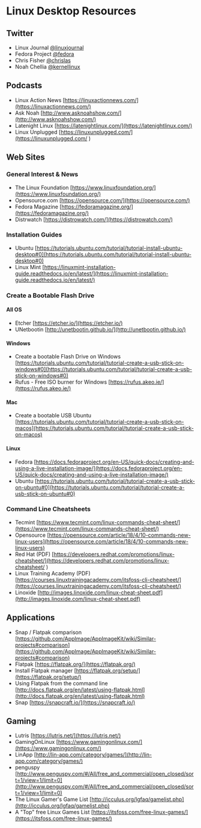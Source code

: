 # Linux Desktop Resources

## Twitter
* Linux Journal     [@linuxjournal](https://twitter.com/linuxjournal) 
* Fedora Project    [@fedora](https://twitter.com/fedora) 
* Chris Fisher      [@chrislas](https://twitter.com/chrislas) 
* Noah Chellia      [@kernellinux](https://twitter.com/kernellinux) 

## Podcasts
* Linux Action News       [https://linuxactionnews.com/](https://linuxactionnews.com/)
* Ask Noah                [http://www.asknoahshow.com/](http://www.asknoahshow.com/)
* Latenight Linux         [https://latenightlinux.com/](https://latenightlinux.com/)
* Linux Unplugged         [https://linuxunplugged.com/](https://linuxunplugged.com/ )

## Web Sites

### General Interest & News
* The Linux Foundation      [https://www.linuxfoundation.org/](https://www.linuxfoundation.org/)  
* Opensource.com            [https://opensource.com/](https://opensource.com/) 
* Fedora Magazine           [https://fedoramagazine.org/](https://fedoramagazine.org/) 
* Distrwatch                [https://distrowatch.com/](https://distrowatch.com/) 

### Installation Guides
* Ubuntu            [https://tutorials.ubuntu.com/tutorial/tutorial-install-ubuntu-desktop#0](https://tutorials.ubuntu.com/tutorial/tutorial-install-ubuntu-desktop#0) 
* Linux Mint        [https://linuxmint-installation-guide.readthedocs.io/en/latest/](https://linuxmint-installation-guide.readthedocs.io/en/latest/) 

### Create a Bootable Flash Drive

#### All OS
* Etcher                                        [https://etcher.io/](https://etcher.io/) 
* UNetbootin                                    [http://unetbootin.github.io/](http://unetbootin.github.io/) 

#### Windows
* Create a bootable Flash Drive on Windows      [https://tutorials.ubuntu.com/tutorial/tutorial-create-a-usb-stick-on-windows#0](https://tutorials.ubuntu.com/tutorial/tutorial-create-a-usb-stick-on-windows#0) 
* Rufus - Free ISO burner for Windows           [https://rufus.akeo.ie/](https://rufus.akeo.ie/) 

#### Mac
* Create a bootable USB Ubuntu                  [https://tutorials.ubuntu.com/tutorial/tutorial-create-a-usb-stick-on-macos](https://tutorials.ubuntu.com/tutorial/tutorial-create-a-usb-stick-on-macos) 

#### Linux
* Fedora                                        [https://docs.fedoraproject.org/en-US/quick-docs/creating-and-using-a-live-installation-image/](https://docs.fedoraproject.org/en-US/quick-docs/creating-and-using-a-live-installation-image/) 
* Ubuntu                                        [https://tutorials.ubuntu.com/tutorial/tutorial-create-a-usb-stick-on-ubuntu#0](https://tutorials.ubuntu.com/tutorial/tutorial-create-a-usb-stick-on-ubuntu#0) 

### Command Line Cheatsheets
* Tecmint                         [https://www.tecmint.com/linux-commands-cheat-sheet/](https://www.tecmint.com/linux-commands-cheat-sheet/) 
* Opensource                      [https://opensource.com/article/18/4/10-commands-new-linux-users](https://opensource.com/article/18/4/10-commands-new-linux-users) 
* Red Hat (PDF)                   [https://developers.redhat.com/promotions/linux-cheatsheet/](https://developers.redhat.com/promotions/linux-cheatsheet/ ) 
* Linux Training Academy (PDF)    [https://courses.linuxtrainingacademy.com/itsfoss-cli-cheatsheet/](https://courses.linuxtrainingacademy.com/itsfoss-cli-cheatsheet/) 
* Linoxide                        [http://images.linoxide.com/linux-cheat-sheet.pdf](http://images.linoxide.com/linux-cheat-sheet.pdf) 

## Applications
* Snap / Flatpak comparison             [https://github.com/AppImage/AppImageKit/wiki/Similar-projects#comparison](https://github.com/AppImage/AppImageKit/wiki/Similar-projects#comparison) 
* Flatpak                               [https://flatpak.org/](https://flatpak.org/) 
* Install Flatpak manager               [https://flatpak.org/setup/](https://flatpak.org/setup/) 
* Using Flatpak from the command line   [http://docs.flatpak.org/en/latest/using-flatpak.html](http://docs.flatpak.org/en/latest/using-flatpak.html) 
* Snap                                  [https://snapcraft.io/](https://snapcraft.io/) 
  
## Gaming
* Lutris                           [https://lutris.net/](https://lutris.net/) 
* GamingOnLinux                    [https://www.gamingonlinux.com/](https://www.gamingonlinux.com/) 
* LinApp                           [http://lin-app.com/category/games/](http://lin-app.com/category/games/) 
* penguspy                         [http://www.penguspy.com/#/All/free_and_commercial/open_closed/sort=1/view=1/limit=0](http://www.penguspy.com/#/All/free_and_commercial/open_closed/sort=1/view=1/limit=0) 
* The Linux Gamer's Game List      [http://icculus.org/lgfaq/gamelist.php](http://icculus.org/lgfaq/gamelist.php) 
* A "Top" free Linux Games List    [https://itsfoss.com/free-linux-games/](https://itsfoss.com/free-linux-games/) 
  
